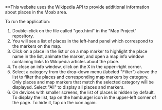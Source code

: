**This website uses the Wikipedia API to provide additional information about places in the Moab area.

To run the application:
1. Double-click on the file called "geo.html" in the "Map Project" repository.
2. You will see a list of places in the left-hand panel which correspond to the markers on the map.
3. Click on a place in the list or on a map marker to highlight the place name in the list, animate the marker, and open a map info window containing links to Wikipedia articles about the place.
4. To close an info window, click on the X in the upper-right corner.
5. Select a category from the drop-down menu (labeled "Filter") above the list to filter the places and corresponding map markers by category.  Only places and map markers that match the selected category will be displayed. Select "All" to display all places and markers.
6. On devices with smaller screens, the list of places is hidden by default.  To display the list, tap on the hamburger icon in the upper-left corner of the page. To hide it, tap on the icon again.
